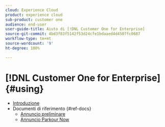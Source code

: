 ```yaml
---
cloud: Experience Cloud
product: experience cloud
sub-product: customer one
audience: end-user
user-guide-title: Aiuto di [!DNL Customer One for Enterprise]
source-git-commit: 4bd3f83f5142f53d24cfe1bdaaed4d4507fc0687
workflow-type: tm+mt
source-wordcount: '9'
ht-degree: 100%

---
```



# [!DNL Customer One for Enterprise] {#using}

+ [Introduzione](home.md)
+ Documenti di riferimento {#ref-docs}
   + [Annuncio preliminare](intro-customer-support.md)
   + [Annuncio Parkour Now](parkour-now.md)
